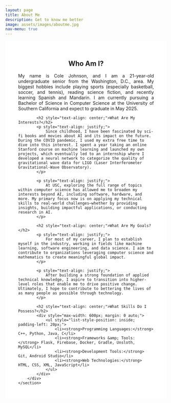 ```yaml
---
layout: page
title: About Me
description: Get to know me better
image: assets/images/aboutme.jpg
nav-menu: true
---
```


<div class="inner" style="max-width: 800px; margin: 0 auto; padding: 2em 40px; background-color: rgba(255, 255, 255, 0.95); border-radius: 5px;">
    <section>
        <div class="content">
            <h2 style="text-align: center;">Who Am I?</h2>
            <p style="text-align: justify;">
                My name is Cole Johnson, and I am a 21-year-old undergraduate senior from the Washington, D.C., area. My biggest hobbies include playing sports (especially basketball, soccer, and tennis), reading science fiction, and recently learning Spanish and Mandarin. I am currently pursuing a Bachelor of Science in Computer Science at the University of Southern California and expect to graduate in May 2025.
            </p>

            <h2 style="text-align: center;">What Are My Interests?</h2>
            <p style="text-align: justify;">
                Since childhood, I have been fascinated by sci-fi books and movies about AI and its impact on the future. During the COVID pandemic, I used my extra free time to dive into this interest. I spent a year taking an online Stanford course on machine learning and launched my own projects, which eventually led to an internship where I developed a neural network to categorize the quality of gravitational wave data for LIGO (Laser Interferometer Gravitational-Wave Observatory).
            </p>

            <p style="text-align: justify;">
                At USC, exploring the full range of topics within computer science has allowed me to broaden my interests beyond AI, including software, hardware, and more. My primary focus now is on applying my technical skills to real-world challenges—whether by providing insights, building impactful applications, or conducting research in AI.
            </p>

            <h2 style="text-align: center;">What Are My Goals?</h2>
            <p style="text-align: justify;">
                For most of my career, I plan to establish myself in the industry, working in fields like machine learning, software engineering, and data science. I aim to contribute to organizations leveraging computer science and mathematics to create meaningful global impact.
            </p>

            <p style="text-align: justify;">
                After building a strong foundation of applied technical knowledge, I aspire to transition into higher-level roles that enable me to drive positive change. Ultimately, I hope to contribute to bettering the lives of as many people as possible through technology.
            </p>

            <h2 style="text-align: center;">What Skills Do I Possess?</h2>
            <div style="max-width: 600px; margin: 0 auto;">
                <ul style="list-style-position: inside; padding-left: 20px;">
                    <li><strong>Programming Languages:</strong> C++, Python, Java, C</li>
                    <li><strong>Frameworks &amp; Tools:</strong> Flask, Firebase, Docker, Gradle, Unsloth, MySQL</li>
                    <li><strong>Development Tools:</strong> Git, Android Studio</li>
                    <li><strong>Web Technologies:</strong> HTML, CSS, XML, JavaScript</li>
                </ul>
            </div>
        </div>
    </section>
</div>
